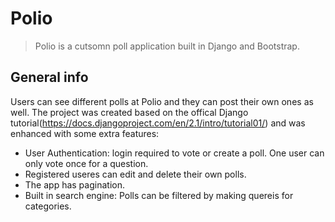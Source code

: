 # Polio
> Polio is a cutsomn poll application built in Django and Bootstrap. 

## General info
Users can see different polls at Polio and they can post their own ones as well. The project was created based on the offical Django tutorial(https://docs.djangoproject.com/en/2.1/intro/tutorial01/) and was enhanced with some extra features:
* User Authentication: login required to vote or create a poll. One user can only vote once for a question.
* Registered useres can edit and delete their own polls.
* The app has pagination.
* Built in search engine: Polls can be filtered by making quereis for categories.
